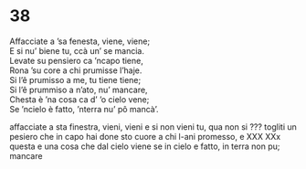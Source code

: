 # 38  
  
Affacciate a ’sa fenesta, viene, viene;  
E si nu’ biene tu, ccà un’ se mancia.  
Levate su pensiero ca ’ncapo tiene,  
Rona ’su core a chi prumisse l’haje.  
Si l’ê prumisso a me, tu tiene tiene;  
Si l’ê prummiso a n’ato, nu’ mancare,  
Chesta è ’na cosa ca d’ ’o cielo vene;  
Se ’ncielo è fatto, ’nterra nu’ pô mancà’.

affacciate a sta finestra, vieni, vieni
e si non vieni tu, qua non si ???
togliti un pesiero che in capo hai
done sto cuore a chi l-ani promesso,
e XXX
XXx
questa e una cosa che dal cielo viene
se in cielo e fatto, in terra non pu; mancare
